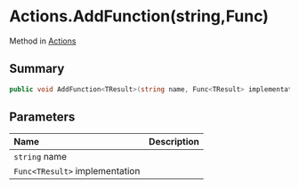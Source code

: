 # Actions.AddFunction(string,Func<TResult>)

Method in [Actions](/docs/api/csharp/yarn.unity.actions.md)

## Summary



```csharp
public void AddFunction<TResult>(string name, Func<TResult> implementation);
```

## Parameters

|Name|Description|
|:---|:---|
|`string` name||
|`Func<TResult>` implementation||

